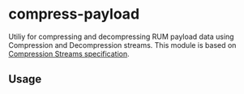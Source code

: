 # compress-payload

Utiliy for compressing and decompressing RUM payload data using Compression and Decompression streams.
This module is based on [Compression Streams specification](https://wicg.github.io/compression/).

## Usage

```js
```
